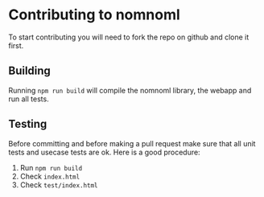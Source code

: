 # Contributing to nomnoml

To start contributing you will need to fork the repo on github and clone it first.

## Building

Running `npm run build` will compile the nomnoml library, the webapp and run all tests.

## Testing

Before committing and before making a pull request make sure that all unit tests and usecase tests are ok. Here is a good procedure:

 1. Run `npm run build`
 2. Check `index.html`
 3. Check `test/index.html`
